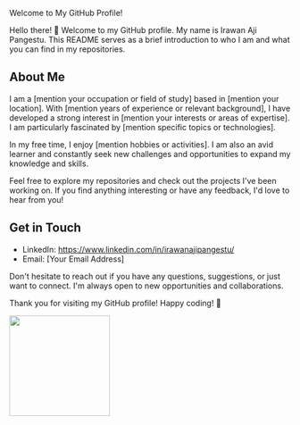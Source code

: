 Welcome to My GitHub Profile!

Hello there! 👋 Welcome to my GitHub profile. My name is Irawan Aji Pangestu. This README serves as a brief introduction to who I am and what you can find in my repositories.

## About Me

I am a [mention your occupation or field of study] based in [mention your location]. With [mention years of experience or relevant background], I have developed a strong interest in [mention your interests or areas of expertise]. I am particularly fascinated by [mention specific topics or technologies].

In my free time, I enjoy [mention hobbies or activities]. I am also an avid learner and constantly seek new challenges and opportunities to expand my knowledge and skills.

Feel free to explore my repositories and check out the projects I've been working on. If you find anything interesting or have any feedback, I'd love to hear from you!

## Get in Touch

- LinkedIn: https://www.linkedin.com/in/irawanajipangestu/
- Email: [Your Email Address]

Don't hesitate to reach out if you have any questions, suggestions, or just want to connect. I'm always open to new opportunities and collaborations.

Thank you for visiting my GitHub profile! Happy coding! 🚀

<p align="left">
<a href="https://github.com/penuliscode">
  <img height="180em" src="https://github-readme-stats-eight-theta.vercel.app/api?username=penuliscode&show_icons=true&theme=algolia&include_all_commits=true&count_private=true"/>
</a>
</p>
